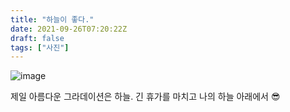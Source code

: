 ```yaml
---
title: "하늘이 좋다."
date: 2021-09-26T07:20:22Z
draft: false
tags: ["사진"]
---
```


![image](https://user-images.githubusercontent.com/309935/134797852-e0ed3a67-0927-4321-b18f-a68b41ef11cb.jpeg)

제일 아름다운 그라데이션은 하늘. 긴 휴가를 마치고 나의 하늘 아래에서 😎

